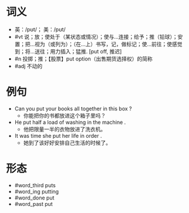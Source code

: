 # 词义
- 英：/pʊt/； 美：/pʊt/
- #vt 说；放；使处于（某状态或情况）；使与…连接；给予；推（铅球）；安置；把…视为（或列为）；（在…上）书写，记，做标记；使…前往；使感觉到；将…送往；用力插入；猛推. [put off, 推迟]
- #n 投掷；推；【股票】put option（出售期货选择权）的简称
- #adj 不动的
# 例句
- Can you put your books all together in this box ?
	- 你能把你的书都放进这个箱子里吗？
- He put half a load of washing in the machine .
	- 他把限量一半的衣物放进了洗衣机。
- It was time she put her life in order .
	- 她到了该好好安排自己生活的时候了。
# 形态
- #word_third puts
- #word_ing putting
- #word_done put
- #word_past put
